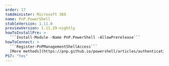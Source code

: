 ```yaml
---
order: 17
toAdminister: Microsoft 365
name: PnP.PowerShell
stableVersion: 1.11.0
previewVersion: 1.11.29-nightly
howToInstallPre: >
  ```Install-Module -Name PnP.PowerShell -AllowPrerelease```
howToConnect: >
  ```Register-PnPManagementShellAccess```
  [More methods](https://pnp.github.io/powershell/articles/authentication.html)
PS7: "Yes"
---
```

